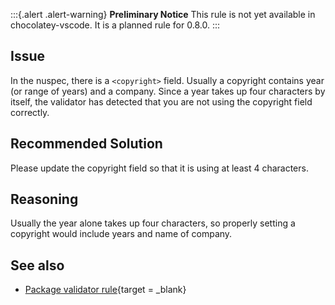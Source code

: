 ﻿---
Order: 60
Title: Copyright Character Count Minimum
Description:
Category: Requirements
---

:::{.alert .alert-warning}
**Preliminary Notice**
This rule is not yet available in chocolatey-vscode.
It is a planned rule for 0.8.0.
:::

## Issue

In the nuspec, there is a `<copyright>` field. Usually a copyright contains year (or range of years) and a company. Since a year takes up four characters by itself, the validator has detected that you are not using the copyright field correctly.

## Recommended Solution

Please update the copyright field so that it is using at least 4 characters.

## Reasoning

Usually the year alone takes up four characters, so properly setting a copyright would include years and name of company.

## See also

- [Package validator rule](https://github.com/chocolatey/package-validator/wiki/CopyrightCharacterCountMinimum){target = _blank}
